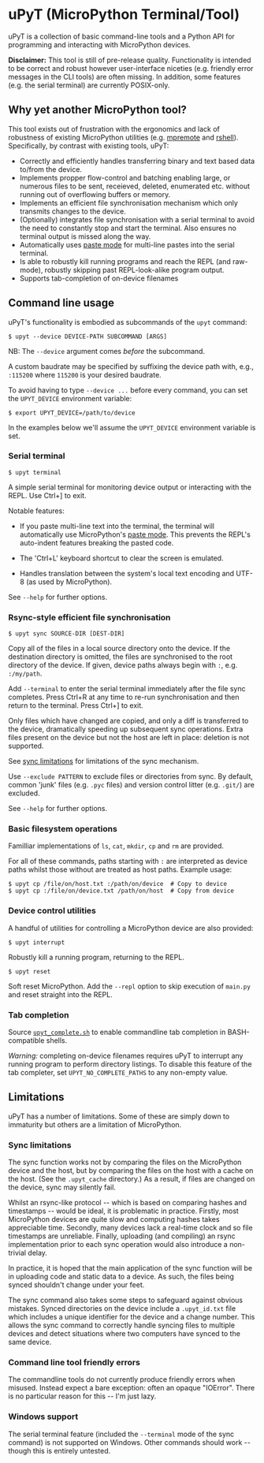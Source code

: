 uPyT (MicroPython Terminal/Tool)
================================

uPyT is a collection of basic command-line tools and a Python API for
programming and interacting with MicroPython devices.

**Disclaimer:** This tool is still of pre-release quality. Functionality is
intended to be correct and robust however user-interface niceties (e.g.
friendly error messages in the CLI tools) are often missing. In addition, some
features (e.g.  the serial terminal) are currently POSIX-only.


Why yet another MicroPython tool?
---------------------------------

This tool exists out of frustration with the ergonomics and lack of robustness
of existing MicroPython utilities (e.g.
[mpremote](https://docs.micropython.org/en/latest/reference/mpremote.html) and
[rshell](https://github.com/dhylands/rshell)). Specifically, by contrast with
existing tools, uPyT:

* Correctly and efficiently handles transferring binary and text based data
  to/from the device.
* Implements propper flow-control and batching enabling large, or numerous
  files to be sent, receieved, deleted, enumerated etc. without running out of
  overflowing buffers or memory.
* Implements an efficient file synchronisation mechanism which only transmits
  changes to the device.
* (Optionally) integrates file synchronisation with a serial terminal to avoid
  the need to constantly stop and start the terminal. Also ensures no terminal
  output is missed along the way.
* Automatically uses [paste
  mode](https://docs.micropython.org/en/latest/reference/repl.html#paste-mode)
  for multi-line pastes into the serial terminal.
* Is able to robustly kill running programs and reach the REPL (and raw-mode),
  robustly skipping past REPL-look-alike program output.
* Supports tab-completion of on-device filenames



Command line usage
------------------

uPyT's functionality is embodied as subcommands of the `upyt` command:

    $ upyt --device DEVICE-PATH SUBCOMMAND [ARGS]

NB: The `--device` argument comes *before* the subcommand.

A custom baudrate may be specified by suffixing the device path with, e.g.,
`:115200` where `115200` is your desired baudrate.

To avoid having to type `--device ...` before every command, you can set the
`UPYT_DEVICE` environment variable:

    $ export UPYT_DEVICE=/path/to/device

In the examples below we'll assume the `UPYT_DEVICE` environment variable is
set.


### Serial terminal

    $ upyt terminal

A simple serial terminal for monitoring device output or interacting with the
REPL. Use Ctrl+] to exit.

Notable features:

* If you paste multi-line text into the terminal, the terminal will
  automatically use MicroPython's [paste
  mode](https://docs.micropython.org/en/latest/reference/repl.html#paste-mode).
  This prevents the REPL's auto-indent features breaking the pasted code.

* The 'Ctrl+L' keyboard shortcut to clear the screen is emulated.

* Handles translation between the system's local text encoding and UTF-8 (as
  used by MicroPython).

See `--help` for further options.


### Rsync-style efficient file synchronisation

    $ upyt sync SOURCE-DIR [DEST-DIR]

Copy all of the files in a local source directory onto the device. If the
destination directory is omitted, the files are synchronised to the root
directory of the device. If given, device paths always begin with `:`, e.g.
`:/my/path`.

Add `--terminal` to enter the serial terminal immediately after the file sync
completes. Press Ctrl+R at any time to re-run synchronisation and then return
to the terminal. Press Ctrl+] to exit.

Only files which have changed are copied, and only a diff is transferred to the
device, dramatically speeding up subsequent sync operations. Extra files
present on the device but not the host are left in place: deletion is not
supported.

See [sync limitations](#sync-limitations) for limitations of the sync
mechanism.

Use `--exclude PATTERN` to exclude files or directories from sync. By default,
common 'junk' files (e.g. `.pyc` files) and version control litter (e.g.
`.git/`) are excluded.

See `--help` for further options.


### Basic filesystem operations

Familliar implementations of `ls`, `cat`, `mkdir`, `cp` and `rm` are provided.

For all of these commands, paths starting with `:` are interpreted as device
paths whilst those without are treated as host paths. Example usage:

    $ upyt cp /file/on/host.txt :/path/on/device  # Copy to device
    $ upyt cp :/file/on/device.txt /path/on/host  # Copy from device


### Device control utilities

A handful of utilities for controlling a MicroPython device are also provided:

    $ upyt interrupt

Robustly kill a running program, returning to the REPL.

    $ upyt reset

Soft reset MicroPython. Add the `--repl` option to skip execution of `main.py`
and reset straight into the REPL.


### Tab completion

Source [`upyt_complete.sh`](upyt_complete.sh) to enable commandline tab
completion in BASH-compatible shells.

*Warning:* completing on-device filenames requires uPyT to interrupt any
running program to perform directory listings. To disable this feature of the
tab completer, set `UPYT_NO_COMPLETE_PATHS` to any non-empty value.


Limitations
-----------

uPyT has a number of limitations. Some of these are simply down to immaturity
but others are a limitation of MicroPython.


### Sync limitations

The sync function works not by comparing the files on the MicroPython device
and the host, but by comparing the files on the host with a cache on the host.
(See the `.upyt_cache` directory.) As a result, if files are changed on the
device, sync may silently fail.

Whilst an rsync-like protocol -- which is based on comparing hashes and
timestamps -- would be ideal, it is problematic in practice. Firstly, most
MicroPython devices are quite slow and computing hashes takes appreciable time.
Secondly, many devices lack a real-time clock and so file timestamps are
unreliable. Finally, uploading (and compiling) an rsync implementation prior to
each sync operation would also introduce a non-trivial delay.

In practice, it is hoped that the main application of the sync function will be
in uploading code and static data to a device. As such, the files being synced
shouldn't change under your feet.

The sync command also takes some steps to safeguard against obvious mistakes.
Synced directories on the device include a `.upyt_id.txt` file which includes a
unique identifier for the device and a change number. This allows the sync
command to correctly handle syncing files to multiple devices and detect
situations where two computers have synced to the same device.


### Command line tool friendly errors

The commandline tools do not currently produce friendly errors when misused.
Instead expect a bare exception: often an opaque "IOError".  There is no
particular reason for this -- I'm just lazy.


### Windows support

The serial terminal feature (included the `--terminal` mode of the sync
command) is not supported on Windows. Other commands should work -- though this
is entirely untested.
